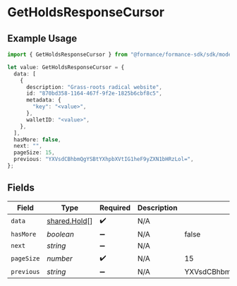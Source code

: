 # GetHoldsResponseCursor

## Example Usage

```typescript
import { GetHoldsResponseCursor } from "@formance/formance-sdk/sdk/models/shared";

let value: GetHoldsResponseCursor = {
  data: [
    {
      description: "Grass-roots radical website",
      id: "870bd358-1164-467f-9f2e-1825b6cbf8c5",
      metadata: {
        "key": "<value>",
      },
      walletID: "<value>",
    },
  ],
  hasMore: false,
  next: "",
  pageSize: 15,
  previous: "YXVsdCBhbmQgYSBtYXhpbXVtIG1heF9yZXN1bHRzLol=",
};
```

## Fields

| Field                                               | Type                                                | Required                                            | Description                                         | Example                                             |
| --------------------------------------------------- | --------------------------------------------------- | --------------------------------------------------- | --------------------------------------------------- | --------------------------------------------------- |
| `data`                                              | [shared.Hold](../../../sdk/models/shared/hold.md)[] | :heavy_check_mark:                                  | N/A                                                 |                                                     |
| `hasMore`                                           | *boolean*                                           | :heavy_minus_sign:                                  | N/A                                                 | false                                               |
| `next`                                              | *string*                                            | :heavy_minus_sign:                                  | N/A                                                 |                                                     |
| `pageSize`                                          | *number*                                            | :heavy_check_mark:                                  | N/A                                                 | 15                                                  |
| `previous`                                          | *string*                                            | :heavy_minus_sign:                                  | N/A                                                 | YXVsdCBhbmQgYSBtYXhpbXVtIG1heF9yZXN1bHRzLol=        |